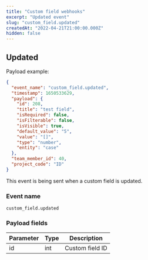 ```yaml
---
title: "Custom field webhooks"
excerpt: "Updated event"
slug: "custom_field.updated"
createdAt: "2022-04-21T21:00:00.000Z"
hidden: false
---
```


## Updated

Payload example:

```json
{
  "event_name": "custom_field.updated",
  "timestamp": 1650533629,
  "payload": {
    "id": 208,
    "title": "test field",
    "isRequired": false,
    "isFilterable": false,
    "isVisible": true,
    "default_value": "5",
    "value": "[]",
    "type": "number",
    "entity": "case"
  },
  "team_member_id": 40,
  "project_code": "ID"
}
```

This event is being sent when a custom field is updated.

### Event name

`custom_field.updated`

### Payload fields

| Parameter | Type | Description     |
|-----------|------|-----------------|
| id        | int  | Custom field ID |
